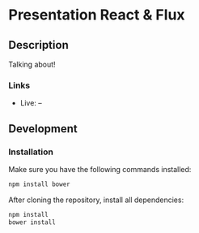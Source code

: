 # Presentation React & Flux

## Description

Talking about!

### Links

* Live: –

## Development

### Installation

Make sure you have the following commands installed:

```sh
npm install bower
```

After cloning the repository, install all dependencies:

```sh
npm install
bower install
```

<!-- ### Develop

Run the following command to start the server on localhost:

```sh
server # start the server
```

### Deploy

To deploy the application, run the following commands:

```sh
build
deploy
open
``` -->
